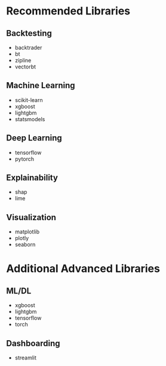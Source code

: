 # Recommended Libraries

## Backtesting
- backtrader
- bt
- zipline
- vectorbt

## Machine Learning
- scikit-learn
- xgboost
- lightgbm
- statsmodels

## Deep Learning
- tensorflow
- pytorch

## Explainability
- shap
- lime

## Visualization
- matplotlib
- plotly
- seaborn 

# Additional Advanced Libraries

## ML/DL
- xgboost
- lightgbm
- tensorflow
- torch

## Dashboarding
- streamlit 